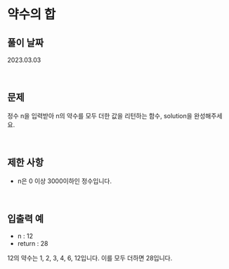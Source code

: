 # 약수의 합

## 풀이 날짜
2023.03.03

<br />

## 문제
정수 n을 입력받아 n의 약수를 모두 더한 값을 리턴하는 함수, solution을 완성해주세요.

<br />

## 제한 사항
- n은 0 이상 3000이하인 정수입니다.

<br />

## 입출력 예
- n : 12
- return : 28

12의 약수는 1, 2, 3, 4, 6, 12입니다. 이를 모두 더하면 28입니다.